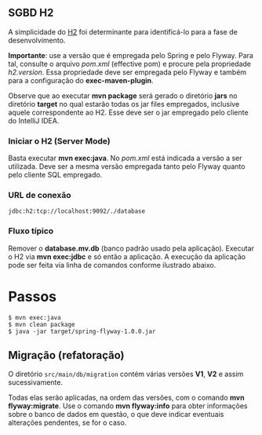 ## SGBD H2
A simplicidade do [H2](http://www.h2database.com) foi determinante para identificá-lo para a fase
de desenvolvimento.

**Importante**: use a versão que é empregada pelo Spring e pelo Flyway. Para tal,
consulte o arquivo _pom.xml_ (effective pom) e procure pela propriedade
_h2.version_. Essa propriedade deve ser empregada pelo Flyway e também
para a configuração do **exec-maven-plugin**.

Observe que ao executar **mvn package** será gerado o diretório **jars** no diretório
**target** no qual estarão todas os jar files empregados, inclusive aquele correspondente
ao H2. Esse deve ser o jar empregado pelo cliente do IntelliJ IDEA. 

### Iniciar o H2 (Server Mode)
Basta executar **mvn exec:java**. No _pom.xml_ está indicada a versão
a ser utilizada. Deve ser a mesma versão empregada tanto pelo 
Flyway quanto pelo cliente SQL empregado.

### URL de conexão
```
jdbc:h2:tcp://localhost:9092/./database
```

### Fluxo típico
Remover o **database.mv.db** (banco padrão usado pela aplicação). Executar o
H2 via **mvn exec:jdbc** e só então a aplicação. A execução da aplicação pode ser
feita via linha de comandos conforme ilustrado abaixo.

# Passos

```
$ mvn exec:java
$ mvn clean package
$ java -jar target/spring-flyway-1.0.0.jar
```

## Migração (refatoração)
O diretório `src/main/db/migration` contém várias versões **V1**, 
**V2** e assim sucessivamente. 

Todas elas serão aplicadas, na ordem das versões, com o comando
**mvn flyway:migrate**. Use o comando **mvn flyway:info** para obter
informações sobre o banco de dados em questão, o que deve indicar
eventuais alterações pendentes, se for o caso.
